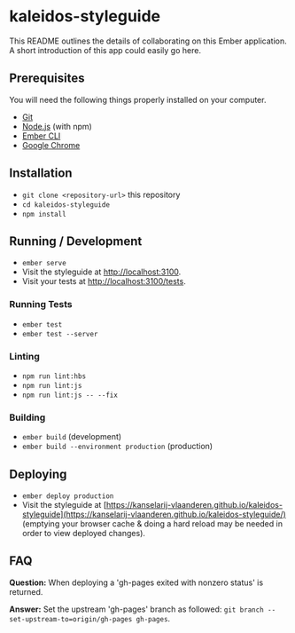 # kaleidos-styleguide

This README outlines the details of collaborating on this Ember application.
A short introduction of this app could easily go here.

## Prerequisites

You will need the following things properly installed on your computer.

* [Git](https://git-scm.com/)
* [Node.js](https://nodejs.org/) (with npm)
* [Ember CLI](https://ember-cli.com/)
* [Google Chrome](https://google.com/chrome/)

## Installation

* `git clone <repository-url>` this repository
* `cd kaleidos-styleguide`
* `npm install`

## Running / Development

* `ember serve`
* Visit the styleguide at [http://localhost:3100](http://localhost:3100).
* Visit your tests at [http://localhost:3100/tests](http://localhost:3100/tests).

### Running Tests

* `ember test`
* `ember test --server`

### Linting

* `npm run lint:hbs`
* `npm run lint:js`
* `npm run lint:js -- --fix`

### Building

* `ember build` (development)
* `ember build --environment production` (production)

## Deploying

* `ember deploy production`
* Visit the styleguide at [https://kanselarij-vlaanderen.github.io/kaleidos-styleguide](https://kanselarij-vlaanderen.github.io/kaleidos-styleguide/) (emptying your browser cache & doing a hard reload may be needed in order to view deployed changes).

## FAQ

**Question:** When deploying a 'gh-pages exited with nonzero status' is returned.

**Answer:** Set the upstream 'gh-pages' branch as followed: `git branch --set-upstream-to=origin/gh-pages gh-pages`.

